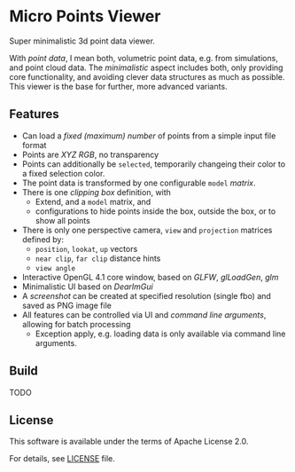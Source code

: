 # Micro Points Viewer
Super minimalistic 3d point data viewer.

With _point data_, I mean both, volumetric point data, e.g. from simulations, and point cloud data.
The _minimalistic_ aspect includes both, only providing core functionality, and avoiding clever data structures as much as possible.
This viewer is the base for further, more advanced variants.

## Features

* Can load a _fixed (maximum) number_ of points from a simple input file format
* Points are _XYZ RGB_, no transparency
* Points can additionally be `selected`, temporarily changeing their color to a fixed selection color.
* The point data is transformed by one configurable `model` _matrix_.
* There is one _clipping box_ definition, with
    * Extend, and a `model` matrix, and
    * configurations to hide points inside the box, outside the box, or to show all points
* There is only one perspective camera, `view` and `projection` matrices defined by:
    * `position`, `lookat`, `up` vectors
    * `near clip`, `far clip` distance hints
    * `view angle`
* Interactive OpenGL 4.1 core window, based on _GLFW_, _glLoadGen_, _glm_
* Minimalistic UI based on _DearImGui_
* A _screenshot_ can be created at specified resolution (single fbo) and saved as PNG image file
* All features can be controlled via UI and _command line arguments_, allowing for batch processing
    * Exception apply, e.g. loading data is only available via command line arguments.

## Build

TODO

## License

This software is available under the terms of Apache License 2.0.

For details, see [LICENSE](./LICENSE) file.
